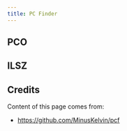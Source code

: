 ```yaml
---
title: PC Finder
---
```

## PCO
<PCF/>

## ILSZ

<PCF initial_field_fumen="v115@9gD8FeC8GeE8EeD8PeAgH" sequence="TOIZLJS"/>

## Credits

Content of this page comes from:

- https://github.com/MinusKelvin/pcf
<script setup>
import TDPC from "../src/TDPC.vue";
import PCF from "../src/PCF.vue"

</script>
<style>
.container {
  max-width: 90vw !important;
}
</style>
